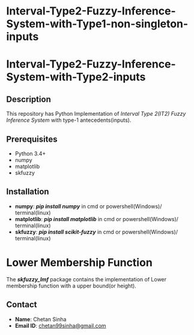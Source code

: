 # Interval-Type2-Fuzzy-Inference-System-with-Type1-non-singleton-inputs

# Interval-Type2-Fuzzy-Inference-System-with-Type2-inputs

## Description
This repository has Python Implementation of _Interval Type 2(IT2) Fuzzy Inference System_ with type-1 antecedents(inputs).

## Prerequisites
* Python 3.4+
* numpy
* matplotlib
* skfuzzy

## Installation
* __numpy__: ___pip install numpy___ in cmd or powershell(Windows)/ terminal(linux)
* __matplotlib__: ___pip install matplotlib___ in cmd or powershell(Windows)/ terminal(linux)
* __skfuzzy__: ___pip install scikit-fuzzy___ in cmd or powershell(Windows)/ terminal(linux)
# Lower Membership Function

The ___skfuzzy_lmf___ package contains the implementation of Lower membership function with a upper bound(or height).

## Contact
* __Name__: Chetan Sinha
* __Email ID__: chetan99sinha@gmail.com
